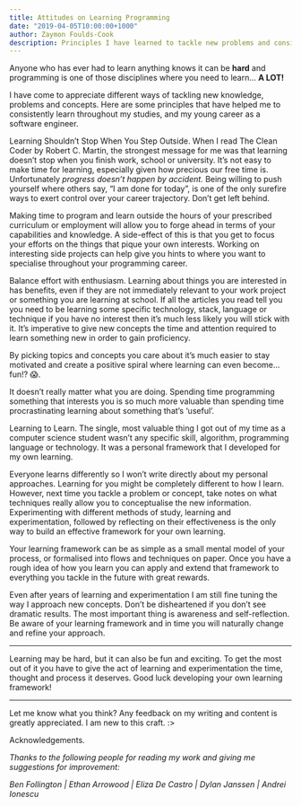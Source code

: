 ```yaml
---
title: Attitudes on Learning Programming
date: "2019-04-05T10:00:00+1000"
author: Zaymon Foulds-Cook
description: Principles I have learned to tackle new problems and consistently learn throughout my career with programming.
---
```



Anyone who has ever had to learn anything knows it can be __hard__ and programming is one of those disciplines where you need to learn... __A LOT!__

I have come to appreciate different ways of tackling new knowledge, problems and concepts. Here are some principles that have helped me to consistently learn throughout my studies, and my young career as a software engineer.

Learning Shouldn’t Stop When You Step Outside.
When I read The Clean Coder by Robert C. Martin, the strongest message for me was that learning doesn’t stop when you finish work, school or university. It’s not easy to make time for learning, especially given how precious our free time is. Unfortunately _progress doesn’t happen by accident._ Being willing to push yourself where others say, “I am done for today”, is one of the only surefire ways to exert control over your career trajectory. Don’t get left behind.

Making time to program and learn outside the hours of your prescribed curriculum or employment will allow you to forge ahead in terms of your capabilities and knowledge. A side-effect of this is that you get to focus your efforts on the things that pique your own interests. Working on interesting side projects can help give you hints to where you want to specialise throughout your programming career.

Balance effort with enthusiasm.
Learning about things you are interested in has benefits, even if they are not immediately relevant to your work project or something you are learning at school. If all the articles you read tell you you need to be learning some specific technology, stack, language or technique if you have no interest then it’s much less likely you will stick with it. It’s imperative to give new concepts the time and attention required to learn something new in order to gain proficiency.

By picking topics and concepts you care about it’s much easier to stay motivated and create a positive spiral where learning can even become… fun!? 😱.

It doesn’t really matter what you are doing. Spending time programming something that interests you is so much more valuable than spending time procrastinating learning about something that’s ‘useful’.

Learning to Learn.
The single, most valuable thing I got out of my time as a computer science student wasn’t any specific skill, algorithm, programming language or technology. It was a personal framework that I developed for my own learning.

Everyone learns differently so I won’t write directly about my personal approaches. Learning for you might be completely different to how I learn. However, next time you tackle a problem or concept, take notes on what techniques really allow you to conceptualise the new information. Experimenting with different methods of study, learning and experimentation, followed by reflecting on their effectiveness is the only way to build an effective framework for your own learning.

Your learning framework can be as simple as a small mental model of your process, or formalised into flows and techniques on paper. Once you have a rough idea of how you learn you can apply and extend that framework to everything you tackle in the future with great rewards.

Even after years of learning and experimentation I am still fine tuning the way I approach new concepts. Don’t be disheartened if you don’t see dramatic results. The most important thing is awareness and self-reflection. Be aware of your learning framework and in time you will naturally change and refine your approach.
***
Learning may be hard, but it can also be fun and exciting. To get the most out of it you have to give the act of learning and experimentation the time, thought and process it deserves. Good luck developing your own learning framework!
***
Let me know what you think? Any feedback on my writing and content is greatly appreciated. I am new to this craft. :>

Acknowledgements.

_Thanks to the following people for reading my work and giving me suggestions for improvement:_

_Ben Follington | Ethan Arrowood | Eliza De Castro | Dylan Janssen | Andrei Ionescu_